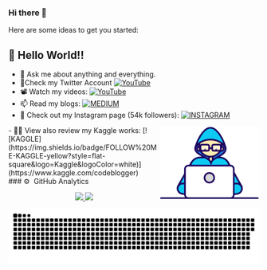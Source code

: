 ### Hi there 👋


Here are some ideas to get you started:
## 🤔 Hello World!! 
- 💬 Ask me about anything and everything.
- 🐥Check my Twitter Account [![YouTube](https://img.shields.io/badge/FOLLOW%20ME-TWITTER-informational?style=flat-square&logo=Twitter&logoColor=white)](https://twitter.com/furkangulsenn)
- 📽 Watch my videos: [![YouTube](https://img.shields.io/badge/FOLLOW%20ME-YOUTUBE-red?style=flat-square&logo=youtube&logoColor=white)](https://www.youtube.com/c/FurkanGulsen) 
- 📫 Read my blogs: [![MEDIUM](https://img.shields.io/badge/FOLLOW%20ME-MEDIUM-orange?style=flat-square&logo=medium&logoColor=white)](https://medium.com/@furkangulsen)
- 🎯 Check out my Instagram page (54k followers): [![INSTAGRAM](https://img.shields.io/badge/FOLLOW%20ME-INSTAGRAM-blueviolet?style=flat-square&logo=Instagram&logoColor=white)](https://www.instagram.com/codeblogger/)
<img align="right" src="https://github.com/SHASWOTOROY/SHASWOTOROY/blob/main/Icon/Developer.gif" width='200'/>
- 💁‍♂️ View also review my Kaggle works: [![KAGGLE](https://img.shields.io/badge/FOLLOW%20ME-KAGGLE-yellow?style=flat-square&logo=Kaggle&logoColor=white)](https://www.kaggle.com/codeblogger)




<br/>
### ⚙️ &nbsp;GitHub Analytics
<p align="center">
<a href="https://github.com/AVS1508">
  <img height="180em" src="https://github-readme-stats-eight-theta.vercel.app/api?username=AVS1508&show_icons=true&theme=algolia&include_all_commits=true&count_private=true"/>
  <img height="180em" src="https://github-readme-stats-eight-theta.vercel.app/api/top-langs/?username=AVS1508&layout=compact&langs_count=8&theme=algolia"/>
</a>
</p>
<p align="center">
   <img src="https://github.com/ismail-cs/ismail-cs/blob/main/snake/github-contribution-grid-snake.svg" alt="snake">
</p>
